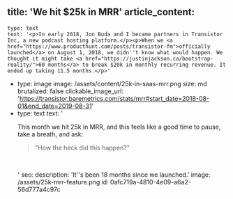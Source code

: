 title: 'We hit $25k in MRR'
article_content:
  -
    type: text
    text: '<p>In early 2018, Jon Buda and I became partners in Transistor Inc, a new podcast hosting platform.</p><p>When we <a href="https://www.producthunt.com/posts/transistor-fm">officially launched</a> on August 1, 2018, we didn''t know what would happen. We thought it might take <a href="https://justinjackson.ca/bootstrap-reality/">60 months</a> to break $20k in monthly recurring revenue. It ended up taking 11.5 months.</p>'
  -
    type: image
    image: /assets/content/25k-in-saas-mrr.png
    size: md
    brutalized: false
    clickable_image_url: 'https://transistor.baremetrics.com/stats/mrr#start_date=2018-08-01&end_date=2019-08-31'
  -
    type: text
    text: '<p>This month we hit 25k in MRR, and this feels like a good time to pause, take a breath, and ask:</p><blockquote><p>"How the heck did this happen?"</p></blockquote><p><br></p>'
seo:
  description: 'It''s been 18 months since we launched.'
  image: /assets/25k-mrr-feature.png
id: 0afc719a-4810-4e09-a6a2-56d777a4c97c
